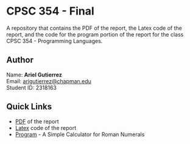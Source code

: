 # CPSC 354 - Final
A repository that contains the PDF of the report, the Latex code of the report, and the code for the program portion of the report for the class CPSC 354 - Programming Languages.

## Author
Name: **Ariel Gutierrez**\
Email: arigutierrez@chapman.edu\
Student ID: 2318163

## Quick Links

- [PDF](https://github.com/arielmata/CPSC354-Final/blob/main/report.pdf) of the report
- [Latex](https://github.com/arielmata/CPSC354-Final/blob/main/main.tex) code of the report
- [Program](https://github.com/arielmata/CPSC354-Final/tree/main/Final) - A Simple Calculator for Roman Numerals
